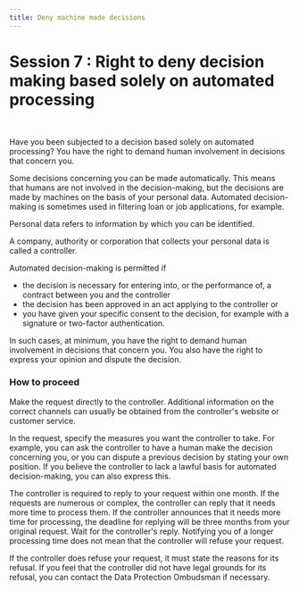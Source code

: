 ```yaml
---
title: Deny machine made decisions
---
```

# Session 7 : Right to deny decision making based solely on automated processing
&nbsp;

Have you been subjected to a decision based solely on automated processing?
You have the right to demand human involvement in decisions that concern you.

Some decisions concerning you can be made automatically. This means that humans are not involved in the decision-making, but the decisions are made by machines on the basis of your personal data. Automated decision-making is sometimes used in filtering loan or job applications, for example. 

Personal data refers to information by which you can be identified.

A company, authority or corporation that collects your personal data is called a controller.

Automated decision-making is permitted if

- the decision is necessary for entering into, or the performance of, a contract between you and the controller
- the decision has been approved in an act applying to the controller or
- you have given your specific consent to the decision, for example with a signature or two-factor authentication.

In such cases, at minimum, you have the right to demand human involvement in decisions that concern you. You also have the right to express your opinion and dispute the decision.

### How to proceed

Make the request directly to the controller. Additional information on the correct channels can usually be obtained from the controller's website or customer service.

In the request, specify the measures you want the controller to take. For example, you can ask the controller to have a human make the decision concerning you, or you can dispute a previous decision by stating your own position. If you believe the controller to lack a lawful basis for automated decision-making, you can also express this.

The controller is required to reply to your request within one month. If the requests are numerous or complex, the controller can reply that it needs more time to process them. If the controller announces that it needs more time for processing, the deadline for replying will be three months from your original request. Wait for the controller's reply. Notifying you of a longer processing time does not mean that the controller will refuse your request.

If the controller does refuse your request, it must state the reasons for its refusal. If you feel that the controller did not have legal grounds for its refusal, you can contact the Data Protection Ombudsman if necessary.

